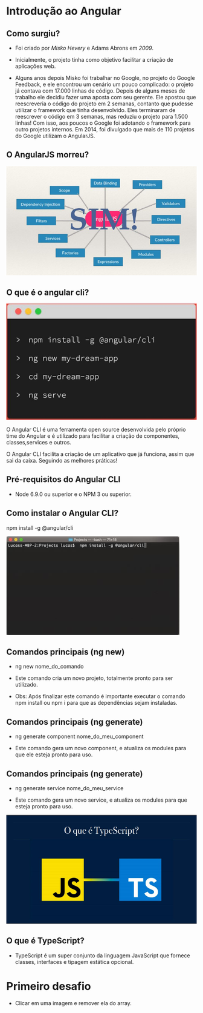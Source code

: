 # Introdução ao Angular

## Como surgiu?

  * Foi criado por *Misko Hevery* e Adams Abrons em *2009*.
  
  * Inicialmente, o projeto tinha como objetivo facilitar a criação de aplicações web.
  
  * Alguns anos depois Misko foi trabalhar no Google, no projeto do Google Feedback, e
  ele encontrou um cenário um pouco complicado: o projeto já contava com 17.000
  linhas de código. Depois de alguns meses de trabalho ele decidiu fazer uma aposta
  com seu gerente. Ele apostou que reescreveria o código do projeto em 2 semanas,
  contanto que pudesse utilizar o framework que tinha desenvolvido. Eles terminaram
  de reescrever o código em 3 semanas, mas reduziu o projeto para 1.500 linhas! Com
  isso, aos poucos o Google foi adotando o framework para outro projetos internos. Em
  2014, foi divulgado que mais de 110 projetos do Google utilizam o AngularJS.

## O AngularJS morreu?
  ![imgMorteAng](https://github.com/ricardorodrigooliveira/FrontEndIntelligence/blob/master/angular/Aula1/primeiroProjeto/src/assets/killAngular.JPG)

## O que é o angular cli?
  ![criaAngular](https://github.com/ricardorodrigooliveira/FrontEndIntelligence/blob/master/angular/Aula1/primeiroProjeto/src/assets/criacaoAngular.JPG)

  O Angular CLI é uma ferramenta open source desenvolvida pelo próprio time do Angular e é utilizado para facilitar a criação de componentes, classes,services e outros.
  
  O Angular CLI facilita a criação de um aplicativo que já funciona, assim que
  sai da caixa. Seguindo as melhores práticas!

## Pré-requisitos do Angular CLI

  * Node 6.9.0 ou superior e o NPM 3 ou superior.

## Como instalar o Angular CLI?

  npm install -g @angular/cli
  
  ![install](https://github.com/ricardorodrigooliveira/FrontEndIntelligence/blob/master/angular/Aula1/primeiroProjeto/src/assets/install.jpg)

## Comandos principais (ng new)

  * ng new nome_do_comando
  
  * Este comando cria um novo projeto, totalmente pronto para ser utilizado.

  * Obs: Após finalizar este comando é importante executar o comando npm install ou npm i para que as
dependências sejam instaladas.

## Comandos principais (ng generate)

  * ng generate component nome_do_meu_component

  * Este comando gera um novo component, e atualiza os modules para que ele esteja pronto para uso.

## Comandos principais (ng generate)

  * ng generate service nome_do_meu_service
    
  * Este comando gera um novo service, e atualiza os modules para que esteja pronto para uso.

  ![typeScript](https://github.com/ricardorodrigooliveira/FrontEndIntelligence/blob/master/angular/Aula1/primeiroProjeto/src/assets/typeScript.jpg)

## O que é TypeScript?

  * TypeScript é um super conjunto da linguagem JavaScript que fornece classes,
    interfaces e tipagem estática opcional.

# Primeiro desafio

  * Clicar em uma imagem e remover ela do array.
